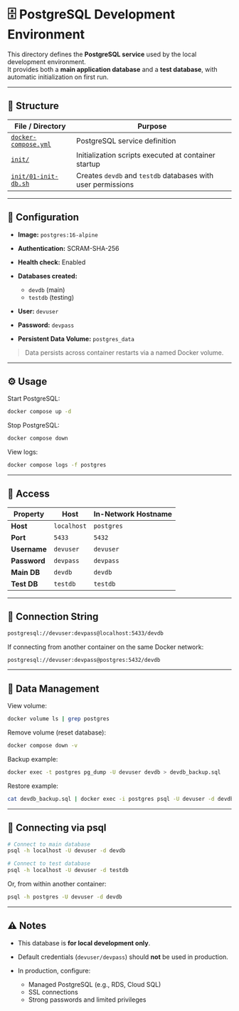 # 🗄️ PostgreSQL Development Environment

This directory defines the **PostgreSQL service** used by the local development environment.  
It provides both a **main application database** and a **test database**, with automatic initialization on first run.

---

## 📂 Structure

| File / Directory | Purpose |
|------------------|----------|
| [`docker-compose.yml`](../../dev_env/postgres/docker-compose.yml) | PostgreSQL service definition |
| [`init/`](../../dev_env/postgres/init) | Initialization scripts executed at container startup |
| [`init/01-init-db.sh`](../../dev_env/postgres/init/01-init-db.sh) | Creates `devdb` and `testdb` databases with user permissions |

---

## 🧩 Configuration

* **Image:** `postgres:16-alpine`
* **Authentication:** SCRAM-SHA-256
* **Health check:** Enabled
* **Databases created:**

  * `devdb` (main)
  * `testdb` (testing)
* **User:** `devuser`
* **Password:** `devpass`
* **Persistent Data Volume:** `postgres_data`

> Data persists across container restarts via a named Docker volume.

---


## ⚙️ Usage

Start PostgreSQL:
```bash
docker compose up -d
````

Stop PostgreSQL:

```bash
docker compose down
```

View logs:

```bash
docker compose logs -f postgres
```

---

## 🔌 Access

| Property     | Host        | In-Network Hostname |
| ------------ | ----------- | ------------------- |
| **Host**     | `localhost` | `postgres`          |
| **Port**     | `5433`      | `5432`              |
| **Username** | `devuser`   | `devuser`           |
| **Password** | `devpass`   | `devpass`           |
| **Main DB**  | `devdb`     | `devdb`             |
| **Test DB**  | `testdb`    | `testdb`            |

---

## 🔗 Connection String

```bash
postgresql://devuser:devpass@localhost:5433/devdb
```

If connecting from another container on the same Docker network:

```bash
postgresql://devuser:devpass@postgres:5432/devdb
```

---

## 💾 Data Management

View volume:

```bash
docker volume ls | grep postgres
```

Remove volume (reset database):

```bash
docker compose down -v
```

Backup example:

```bash
docker exec -t postgres pg_dump -U devuser devdb > devdb_backup.sql
```

Restore example:

```bash
cat devdb_backup.sql | docker exec -i postgres psql -U devuser -d devdb
```

---

## 🧠 Connecting via psql

```bash
# Connect to main database
psql -h localhost -U devuser -d devdb

# Connect to test database
psql -h localhost -U devuser -d testdb
```

Or, from within another container:

```bash
psql -h postgres -U devuser -d devdb
```

---

## ⚠️ Notes

* This database is **for local development only**.
* Default credentials (`devuser/devpass`) should **not** be used in production.
* In production, configure:

  * Managed PostgreSQL (e.g., RDS, Cloud SQL)
  * SSL connections
  * Strong passwords and limited privileges

